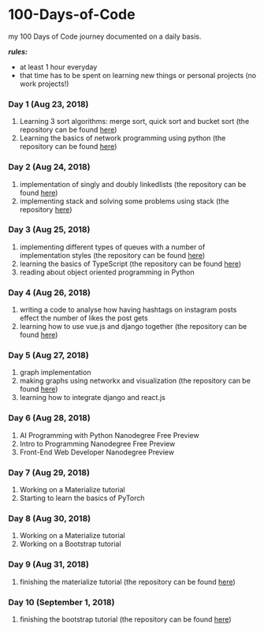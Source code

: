 # 100-Days-of-Code
my 100 Days of Code journey documented on a daily basis. 

<strong><i>rules:</i></strong><br>
<ul>
  <li>at least 1 hour everyday</li>
  <li>that time has to be spent on learning new things or personal projects (no work projects!)</li>
</ul>

### Day 1 (Aug 23, 2018)
<ol>
  <li>Learning 3 sort algorithms: merge sort, quick sort and bucket sort (the repository can be found <a href="https://github.com/nazaninsbr/Sort">here</a>)</li>
  <li>Learning the basics of network programming using python (the repository can be found <a href="https://github.com/nazaninsbr/Network-Programming">here</a>)</li>
</ol>

### Day 2 (Aug 24, 2018)
<ol>
  <li>implementation of singly and doubly linkedlists (the repository can be found <a href="https://github.com/nazaninsbr/LinkedLists">here</a>)</li>
  <li>implementing stack and solving some problems using stack (the repository <a href="https://github.com/nazaninsbr/Stack">here</a>)</li>
</ol>

### Day 3 (Aug 25, 2018)
<ol>
    <li>implementing different types of queues with a number of implementation styles (the repository can be found <a href="https://github.com/nazaninsbr/Queue">here</a>)</li>
    <li>learning the basics of TypeScript (the repository can be found <a href="https://github.com/nazaninsbr/What-is-TypeScript">here</a>)</li>
    <li>reading about object oriented programming in Python</li>
</ol>

### Day 4 (Aug 26, 2018)
<ol>
    <li>writing a code to analyse how having hashtags on instagram posts effect the number of likes the post gets</li>
    <li>learning how to use vue.js and django together (the repository can be found <a href="https://github.com/nazaninsbr/Django-Vue-Example">here</a>)</li>
</ol>

### Day 5 (Aug 27, 2018)
<ol>
    <li>graph implementation</li>
    <li>making graphs using networkx and visualization (the repository can be found <a href="https://github.com/nazaninsbr/Graph">here</a>)</li>
    <li> learning how to integrate django and react.js</li> 
</ol>

### Day 6 (Aug 28, 2018)
<ol>
    <li>AI Programming with Python Nanodegree Free Preview</li>
	  <li>Intro to Programming Nanodegree Free Preview</li>
	  <li>Front-End Web Developer Nanodegree Preview</li>
</ol>

### Day 7 (Aug 29, 2018)
<ol>
   	<li>Working on a Materialize tutorial</li>
	<li>Starting to learn the basics of PyTorch</li>
</ol>

### Day 8 (Aug 30, 2018)
<ol>
	<li>Working on a Materialize tutorial</li>
	<li>Working on a Bootstrap tutorial</li>
</ol>

### Day 9 (Aug 31, 2018)
<ol>
	<li>finishing the materialize tutorial (the repository can be found <a href="https://github.com/nazaninsbr/Learning-Materialize">here</a>)</li>
</ol>

### Day 10 (September 1, 2018)
<ol>
	<li>finishing the bootstrap tutorial (the repository can be found <a href="https://github.com/nazaninsbr/Learning-Bootstrap">here</a>)</li>
</ol>


